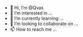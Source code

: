 - 👋 Hi, I’m @Qvas
- 👀 I’m interested in ...
- 🌱 I’m currently learning ...
- 💞️ I’m looking to collaborate on ...
- 📫 How to reach me ...

<!---
Qvas/Qvas is a ✨ special ✨ repository because its `README.md` (this file) appears on your GitHub profile.
You can click the Preview link to take a look at your changes.
--->
